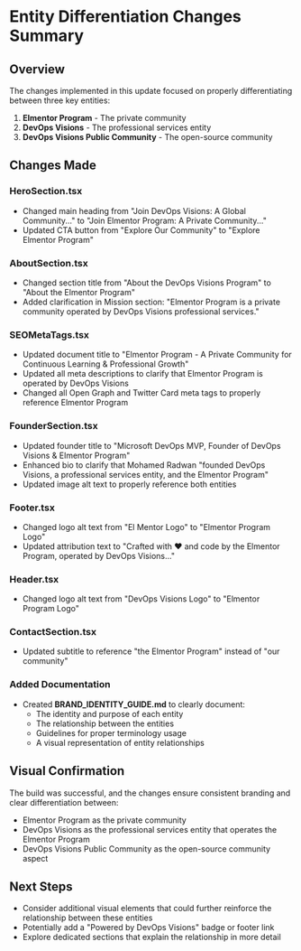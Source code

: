 # Entity Differentiation Changes Summary

## Overview
The changes implemented in this update focused on properly differentiating between three key entities:
1. **Elmentor Program** - The private community
2. **DevOps Visions** - The professional services entity
3. **DevOps Visions Public Community** - The open-source community

## Changes Made

### HeroSection.tsx
- Changed main heading from "Join DevOps Visions: A Global Community..." to "Join Elmentor Program: A Private Community..."
- Updated CTA button from "Explore Our Community" to "Explore Elmentor Program"

### AboutSection.tsx
- Changed section title from "About the DevOps Visions Program" to "About the Elmentor Program"
- Added clarification in Mission section: "Elmentor Program is a private community operated by DevOps Visions professional services."

### SEOMetaTags.tsx
- Updated document title to "Elmentor Program - A Private Community for Continuous Learning & Professional Growth"
- Updated all meta descriptions to clarify that Elmentor Program is operated by DevOps Visions
- Changed all Open Graph and Twitter Card meta tags to properly reference Elmentor Program

### FounderSection.tsx
- Updated founder title to "Microsoft DevOps MVP, Founder of DevOps Visions & Elmentor Program"
- Enhanced bio to clarify that Mohamed Radwan "founded DevOps Visions, a professional services entity, and the Elmentor Program"
- Updated image alt text to properly reference both entities

### Footer.tsx
- Changed logo alt text from "El Mentor Logo" to "Elmentor Program Logo"
- Updated attribution text to "Crafted with ❤️ and code by the Elmentor Program, operated by DevOps Visions..."

### Header.tsx
- Changed logo alt text from "DevOps Visions Logo" to "Elmentor Program Logo"

### ContactSection.tsx
- Updated subtitle to reference "the Elmentor Program" instead of "our community"

### Added Documentation
- Created **BRAND_IDENTITY_GUIDE.md** to clearly document:
  - The identity and purpose of each entity
  - The relationship between the entities
  - Guidelines for proper terminology usage
  - A visual representation of entity relationships

## Visual Confirmation
The build was successful, and the changes ensure consistent branding and clear differentiation between:
- Elmentor Program as the private community
- DevOps Visions as the professional services entity that operates the Elmentor Program
- DevOps Visions Public Community as the open-source community aspect

## Next Steps
- Consider additional visual elements that could further reinforce the relationship between these entities
- Potentially add a "Powered by DevOps Visions" badge or footer link
- Explore dedicated sections that explain the relationship in more detail
